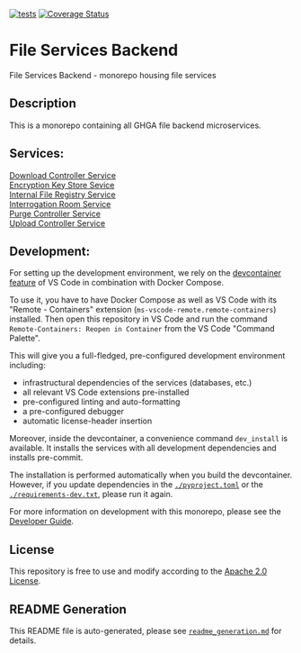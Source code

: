 [![tests](https://github.com/ghga-de/file-services-backend/actions/workflows/tests.yaml/badge.svg)](https://github.com/ghga-de/file-services-backend/actions/workflows/tests.yaml)
[![Coverage Status](https://coveralls.io/repos/github/ghga-de/file-services-backend/badge.svg?branch=main)](https://coveralls.io/github/ghga-de/file-services-backend?branch=main)

# File Services Backend

File Services Backend - monorepo housing file services

## Description

This is a monorepo containing all GHGA file backend microservices.


## Services:

[Download Controller Service](services/dcs/README.md)  
[Encryption Key Store Sevice](services/ekss/README.md)  
[Internal File Registry Service](services/ifrs/README.md)  
[Interrogation Room Service](services/irs/README.md)  
[Purge Controller Service](services/pcs/README.md)  
[Upload Controller Service](services/ucs/README.md)

## Development:

For setting up the development environment, we rely on the
[devcontainer feature](https://code.visualstudio.com/docs/remote/containers) of VS Code
in combination with Docker Compose.

To use it, you have to have Docker Compose as well as VS Code with its "Remote - Containers"
extension (`ms-vscode-remote.remote-containers`) installed.
Then open this repository in VS Code and run the command
`Remote-Containers: Reopen in Container` from the VS Code "Command Palette".

This will give you a full-fledged, pre-configured development environment including:
- infrastructural dependencies of the services (databases, etc.)
- all relevant VS Code extensions pre-installed
- pre-configured linting and auto-formatting
- a pre-configured debugger
- automatic license-header insertion

Moreover, inside the devcontainer, a convenience command `dev_install` is available.
It installs the services with all development dependencies and installs pre-commit.

The installation is performed automatically when you build the devcontainer. However,
if you update dependencies in the [`./pyproject.toml`](./pyproject.toml) or the
[`./requirements-dev.txt`](./requirements-dev.txt), please run it again.

For more information on development with this monorepo, please see the 
[Developer Guide](./.readme_generation/dev_guide.md).

## License

This repository is free to use and modify according to the
[Apache 2.0 License](./LICENSE).

## README Generation

This README file is auto-generated, please see [`readme_generation.md`](./readme_generation.md)
for details.
